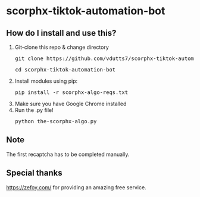 # scorphx-tiktok-automation-bot

## How do I install and use this?
1. Git-clone this repo & change directory
   <pre>git clone https://github.com/vdutts7/scorphx-tiktok-automation-bot </pre>
   <pre>cd scorphx-tiktok-automation-bot</pre>
2. Install modules using pip:
   <pre>pip install -r scorphx-algo-reqs.txt</pre>
3. Make sure you have Google Chrome installed
4. Run the .py file!
   <pre>python the-scorphx-algo.py</pre>

## Note
The first recaptcha has to be completed manually. 

## Special thanks
https://zefoy.com/ for providing an amazing free service.
